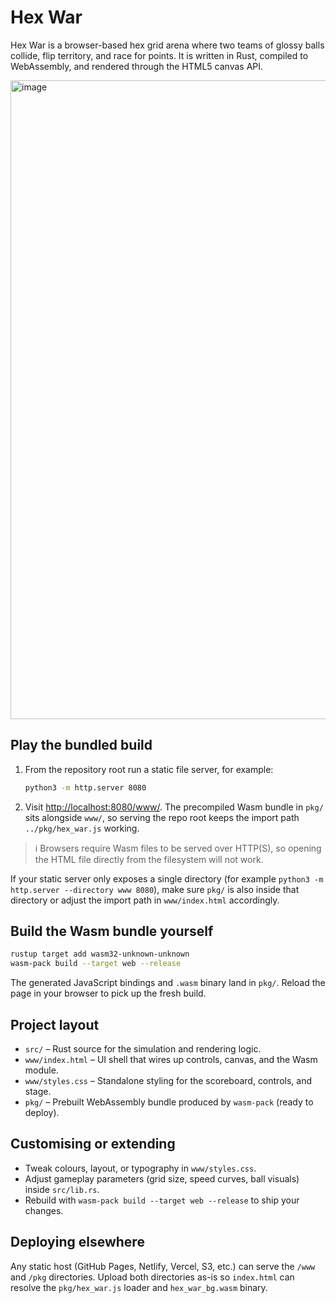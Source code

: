 # Hex War

Hex War is a browser-based hex grid arena where two teams of glossy balls collide, flip territory, and race for points. It is written in Rust, compiled to WebAssembly, and rendered through the HTML5 canvas API.

<img width="1229" height="1022" alt="image" src="https://github.com/user-attachments/assets/568e3114-26c7-49f5-a69b-918d232158e4" />

## Play the bundled build
1. From the repository root run a static file server, for example:
   ```bash
   python3 -m http.server 8080
   ```
2. Visit <http://localhost:8080/www/>. The precompiled Wasm bundle in `pkg/` sits alongside `www/`, so serving the repo root keeps the import path `../pkg/hex_war.js` working.

> ℹ️ Browsers require Wasm files to be served over HTTP(S), so opening the HTML file directly from the filesystem will not work.

If your static server only exposes a single directory (for example `python3 -m http.server --directory www 8080`), make sure `pkg/` is also inside that directory or adjust the import path in `www/index.html` accordingly.

## Build the Wasm bundle yourself
```bash
rustup target add wasm32-unknown-unknown
wasm-pack build --target web --release
```
The generated JavaScript bindings and `.wasm` binary land in `pkg/`. Reload the page in your browser to pick up the fresh build.

## Project layout
- `src/` – Rust source for the simulation and rendering logic.
- `www/index.html` – UI shell that wires up controls, canvas, and the Wasm module.
- `www/styles.css` – Standalone styling for the scoreboard, controls, and stage.
- `pkg/` – Prebuilt WebAssembly bundle produced by `wasm-pack` (ready to deploy).

## Customising or extending
- Tweak colours, layout, or typography in `www/styles.css`.
- Adjust gameplay parameters (grid size, speed curves, ball visuals) inside `src/lib.rs`.
- Rebuild with `wasm-pack build --target web --release` to ship your changes.

## Deploying elsewhere
Any static host (GitHub Pages, Netlify, Vercel, S3, etc.) can serve the `/www` and `/pkg` directories. Upload both directories as-is so `index.html` can resolve the `pkg/hex_war.js` loader and `hex_war_bg.wasm` binary.

